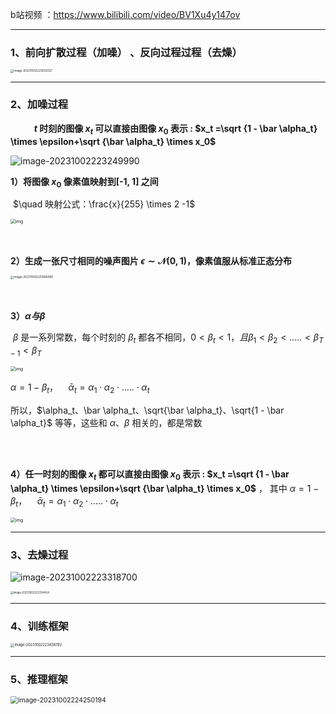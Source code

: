 b站视频 ：https://www.bilibili.com/video/BV1Xu4y147ov

---



### 1、前向扩散过程（加噪） 、反向过程过程（去燥）

<img src="https://p.ipic.vip/wqcrxp.png" alt="image-20231002223032127" style="zoom: 33%;" />

---



### 2、加噪过程

​	**$\quad \quad t$ 时刻的图像 $x_t$ 可以直接由图像 $x_0$ 表示 : $x_t =\sqrt {1 - \bar \alpha_t} \times \epsilon+\sqrt {\bar \alpha_t}  \times x_0$** 



![image-20231002223249990](https://p.ipic.vip/06ycva.png)

**1）将图像 $x_0$ 像素值映射到[-1, 1] 之间**

​	 $\quad 映射公式：\frac{x}{255} \times 2 -1$

<img src="https://p.ipic.vip/3jvrf4.png" alt="img" style="zoom:50%;" />

<br />

<br />

<br />



**2）生成一张尺寸相同的噪声图片 $\epsilon \sim \mathcal{N}(0, 1)$，像素值服从标准正态分布**

<img src="https://p.ipic.vip/vy8txu.png" alt="image-20231002225906490" style="zoom:33%;" />

<br />

<br />

<br />

**3）$\alpha 与 \beta$**

​	$\beta$ 是一系列常数，每个时刻的 $\beta_t$ 都各不相同，$0 < \beta_t <1，且 \beta_1 < \beta_2 < ..... < \beta_{T-1} < \beta_T$

<img src="https://p.ipic.vip/3p790x.png" alt="img" style="zoom:50%;" />

$\alpha = 1 - \beta_t，\quad \bar \alpha_t = \alpha_1 \cdot \alpha_2 \cdot ..... \cdot \alpha_t$

所以，$\alpha_t、\bar \alpha_t、\sqrt{\bar \alpha_t}、\sqrt{1 - \bar \alpha_t}$ 等等，这些和 $\alpha、\beta$ 相关的，都是常数

<br />

<br />



**4）任一时刻的图像 $x_t$  都可以直接由图像 $x_0$ 表示 : $x_t =\sqrt {1 - \bar \alpha_t} \times \epsilon+\sqrt {\bar \alpha_t}  \times x_0$** ， 其中 $\alpha = 1 - \beta_t，\quad \bar \alpha_t = \alpha_1 \cdot \alpha_2 \cdot ..... \cdot \alpha_t$

<img src="https://p.ipic.vip/l1an18.png" alt="img" style="zoom: 50%;" />



---



### 3、去燥过程

![image-20231002223318700](https://p.ipic.vip/6q4pkx.png)

<img src="https://p.ipic.vip/plj6dc.png" alt="image-20231002223334424" style="zoom:30%;" />



----



### 4、训练框架

<img src="https://p.ipic.vip/3u2hzw.png" alt="image-20231002223438782" style="zoom: 40%;" />

----



### 5、推理框架

<img src="https://p.ipic.vip/skemyk.png" alt="image-20231002224250194" style="zoom:75%;" />